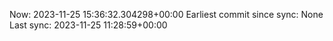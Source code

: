 Now: 2023-11-25 15:36:32.304298+00:00 Earliest commit since sync: None Last sync: 2023-11-25 11:28:59+00:00
